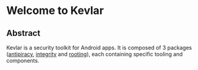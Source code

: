 # Welcome to Kevlar

## Abstract

Kevlar is a security toolkit for Android apps. It is composed of 3 packages ([antipiracy], [integrity] and [rooting]), each containing specific tooling and components.

[antipiracy]: pages/modules/antipiracy/antipiracy.md
[integrity]: pages/modules/integrity/integrity.md
[rooting]: pages/modules/rooting/rooting.md
